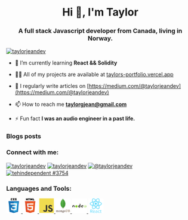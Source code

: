 <h1 align="center">Hi 👋, I'm Taylor</h1>
<h3 align="center">A full stack Javascript developer from Canada, living in Norway.</h3>

<p align="left"> <a href="https://twitter.com/taylorjeandev" target="blank"><img src="https://img.shields.io/twitter/follow/taylorjeandev?logo=twitter&style=for-the-badge" alt="taylorjeandev" /></a> </p>

- 🌱 I’m currently learning **React && Solidity**

- 👨‍💻 All of my projects are available at [taylors-portfolio.vercel.app](taylors-portfolio.vercel.app)

- 📝 I regularly write articles on [https://medium.com/@taylorjeandev](https://medium.com/@taylorjeandev)

- 📫 How to reach me **taylorgjean@gmail.com**

- ⚡ Fun fact **I was an audio engineer in a past life.**

### Blogs posts
<!-- BLOG-POST-LIST:START -->
<!-- BLOG-POST-LIST:END -->

<h3 align="left">Connect with me:</h3>
<p align="left">
<a href="https://twitter.com/taylorjeandev" target="blank"><img align="center" src="https://raw.githubusercontent.com/rahuldkjain/github-profile-readme-generator/master/src/images/icons/Social/twitter.svg" alt="taylorjeandev" height="30" width="40" /></a>
<a href="https://linkedin.com/in/taylorjeandev" target="blank"><img align="center" src="https://raw.githubusercontent.com/rahuldkjain/github-profile-readme-generator/master/src/images/icons/Social/linked-in-alt.svg" alt="taylorjeandev" height="30" width="40" /></a>
<a href="https://medium.com/@taylorjeandev" target="blank"><img align="center" src="https://raw.githubusercontent.com/rahuldkjain/github-profile-readme-generator/master/src/images/icons/Social/medium.svg" alt="@taylorjeandev" height="30" width="40" /></a>
<a href="https://discord.gg/tehindependent #3754" target="blank"><img align="center" src="https://raw.githubusercontent.com/rahuldkjain/github-profile-readme-generator/master/src/images/icons/Social/discord.svg" alt="tehindependent #3754" height="30" width="40" /></a>
</p>

<h3 align="left">Languages and Tools:</h3>
<p align="left"> <a href="https://www.w3schools.com/css/" target="_blank" rel="noreferrer"> <img src="https://raw.githubusercontent.com/devicons/devicon/master/icons/css3/css3-original-wordmark.svg" alt="css3" width="40" height="40"/> </a> <a href="https://www.w3.org/html/" target="_blank" rel="noreferrer"> <img src="https://raw.githubusercontent.com/devicons/devicon/master/icons/html5/html5-original-wordmark.svg" alt="html5" width="40" height="40"/> </a> <a href="https://developer.mozilla.org/en-US/docs/Web/JavaScript" target="_blank" rel="noreferrer"> <img src="https://raw.githubusercontent.com/devicons/devicon/master/icons/javascript/javascript-original.svg" alt="javascript" width="40" height="40"/> </a> <a href="https://www.mongodb.com/" target="_blank" rel="noreferrer"> <img src="https://raw.githubusercontent.com/devicons/devicon/master/icons/mongodb/mongodb-original-wordmark.svg" alt="mongodb" width="40" height="40"/> </a> <a href="https://nodejs.org" target="_blank" rel="noreferrer"> <img src="https://raw.githubusercontent.com/devicons/devicon/master/icons/nodejs/nodejs-original-wordmark.svg" alt="nodejs" width="40" height="40"/> </a> <a href="https://reactjs.org/" target="_blank" rel="noreferrer"> <img src="https://raw.githubusercontent.com/devicons/devicon/master/icons/react/react-original-wordmark.svg" alt="react" width="40" height="40"/> </a> </p>

